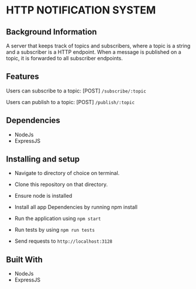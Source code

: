# HTTP NOTIFICATION SYSTEM

## Background Information

A server that keeps track of topics and subscribers, where a topic is a string and a subscriber is a HTTP endpoint. When a message is published on a topic, it is forwarded to all subscriber endpoints.

## Features

Users can subscribe to a topic: [POST] `/subscribe/:topic`

Users can publish to a topic: [POST] `/publish/:topic`

## Dependencies

- NodeJs
- ExpressJS

## Installing and setup

- Navigate to directory of choice on terminal.

- Clone this repository on that directory.

- Ensure node is installed

- Install all app Dependencies by running npm install

- Run the application using `npm start`

- Run tests by using `npm run tests`

- Send requests to `http://localhost:3128`

## Built With

- NodeJs
- ExpressJS

